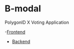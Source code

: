 # B-modal
  PolygonID X Voting Application

 -[Frontend](https://github.com/Logeshvarman/B-MODAL/blob/main/src/PolygonIDVerifier.js)
  - [Backend](https://github.com/Logeshvarman/vc-server/)